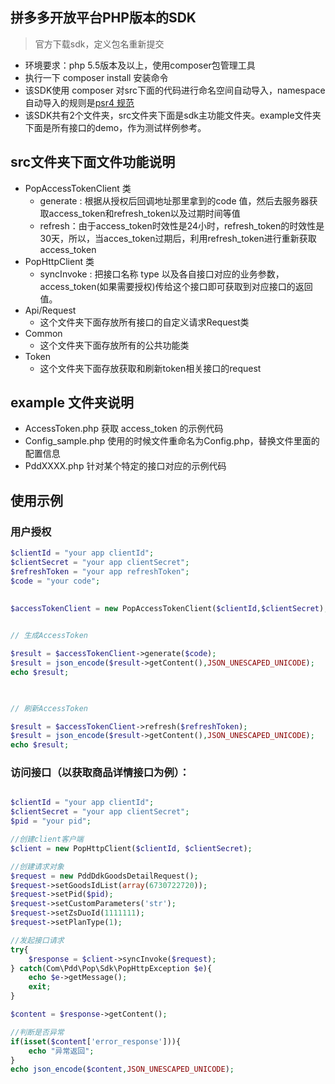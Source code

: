 ## 拼多多开放平台PHP版本的SDK
> 官方下载sdk，定义包名重新提交

- 环境要求：php 5.5版本及以上，使用composer包管理工具
- 执行一下 composer install 安装命令
- 该SDK使用 composer 对src下面的代码进行命名空间自动导入，namespace 自动导入的规则是[psr4 规范](https://www.php-fig.org/psr/psr-4/)
- 该SDK共有2个文件夹，src文件夹下面是sdk主功能文件夹。example文件夹下面是所有接口的demo，作为测试样例参考。

## src文件夹下面文件功能说明
* PopAccessTokenClient 类
	- generate : 根据从授权后回调地址那里拿到的code 值，然后去服务器获取access_token和refresh_token以及过期时间等值
	- refresh：由于access_token时效性是24小时，refresh_token的时效性是30天，所以，当acces_token过期后，利用refresh_token进行重新获取access_token
* PopHttpClient 类
	- syncInvoke : 把接口名称 type 以及各自接口对应的业务参数，access_token(如果需要授权)传给这个接口即可获取到对应接口的返回值。
* Api/Request
	- 这个文件夹下面存放所有接口的自定义请求Request类
* Common
	- 这个文件夹下面存放所有的公共功能类
* Token
	- 这个文件夹下面存放获取和刷新token相关接口的request

## example 文件夹说明

* AccessToken.php 获取 access_token 的示例代码
* Config_sample.php 使用的时候文件重命名为Config.php，替换文件里面的配置信息
* PddXXXX.php 针对某个特定的接口对应的示例代码

## 使用示例
### 用户授权
```php
$clientId = "your app clientId";
$clientSecret = "your app clientSecret";
$refreshToken = "your app refreshToken";
$code = "your code";

 
$accessTokenClient = new PopAccessTokenClient($clientId,$clientSecret);

 
// 生成AccessToken

$result = $accessTokenClient->generate($code);
$result = json_encode($result->getContent(),JSON_UNESCAPED_UNICODE);
echo $result;

 

// 刷新AccessToken

$result = $accessTokenClient->refresh($refreshToken);
$result = json_encode($result->getContent(),JSON_UNESCAPED_UNICODE);
echo $result;

```

### 访问接口（以获取商品详情接口为例）：

```php

$clientId = "your app clientId";
$clientSecret = "your app clientSecret";
$pid = "your pid";

//创建client客户端
$client = new PopHttpClient($clientId, $clientSecret);

//创建请求对象
$request = new PddDdkGoodsDetailRequest();
$request->setGoodsIdList(array(6730722720));
$request->setPid($pid);
$request->setCustomParameters('str');
$request->setZsDuoId(1111111);
$request->setPlanType(1);

//发起接口请求
try{
	$response = $client->syncInvoke($request);
} catch(Com\Pdd\Pop\Sdk\PopHttpException $e){
	echo $e->getMessage();
	exit;
}

$content = $response->getContent();

//判断是否异常
if(isset($content['error_response'])){
	echo "异常返回";
}
echo json_encode($content,JSON_UNESCAPED_UNICODE);

```

